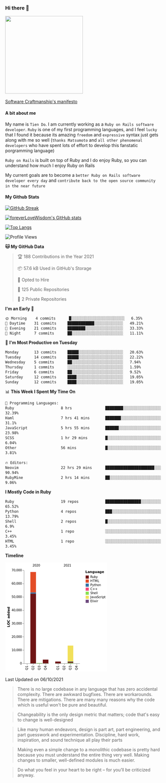 ### Hi there 👋

<!--
**foreverLoveWisdom/foreverLoveWisdom** is a ✨ _special_ ✨ repository because its `README.md` (this file) appears on your GitHub profile.

Here are some ideas to get you started:

- 🔭 I’m currently working on ...
- 🌱 I’m currently learning ...
- 👯 I’m looking to collaborate on ...
- 🤔 I’m looking for help with ...
- 💬 Ask me about ...
- 📫 How to reach me: ...
- 😄 Pronouns: ...
- ⚡ Fun fact: ...
-->

<img src="https://codecondo.com/wp-content/uploads/2017/09/railslogo.png" width="250" height="250">

[Software Craftmanship's manifesto](http://manifesto.softwarecraftsmanship.org/)

#### A bit about me
My name is `Tien Do`. I am currently working as a `Ruby on Rails software developer`. `Ruby` is one of my first programming languages, and I feel `lucky` that I found it because its amazing `freedom` and `expressive` syntax just gets along with me so well (`thanks Matsumoto` and `all other phenomenal developers` who have spent lots of effort to develop this fanstatic porgramming language)

`Ruby on Rails` is built on top of Ruby and I do enjoy Ruby, so you can understand how much I enjoy Ruby on Rails

My current goals are to become a `better Ruby on Rails software developer every day` and `contribute back to the open source community in the near future`

#### My Github Stats

[![GitHub Streak](https://github-readme-streak-stats.herokuapp.com/?user=foreverLoveWisdom&theme=dracula)](https://git.io/streak-stats)
&nbsp;
&nbsp;

[![foreverLoveWisdom's GitHub stats](https://github-readme-stats.vercel.app/api?username=foreverLoveWisdom&show_icons=true&theme=react&count_private=true)](https://github.com/anuraghazra/github-readme-stats)

[![Top Langs](https://github-readme-stats.vercel.app/api/top-langs/?username=foreverLoveWisdom&show_icons=true&theme=vue-dark)](https://github.com/anuraghazra/github-readme-stats)

<!--START_SECTION:waka-->
![Profile Views](http://img.shields.io/badge/Profile%20Views-0-blue)

**🐱 My GitHub Data** 

> 🏆 188 Contributions in the Year 2021
 > 
> 📦 57.6 kB Used in GitHub's Storage 
 > 
> 💼 Opted to Hire
 > 
> 📜 125 Public Repositories 
 > 
> 🔑 2 Private Repositories  
 > 
**I'm an Early 🐤** 

```text
🌞 Morning    4 commits      █░░░░░░░░░░░░░░░░░░░░░░░░   6.35% 
🌆 Daytime    31 commits     ████████████░░░░░░░░░░░░░   49.21% 
🌃 Evening    21 commits     ████████░░░░░░░░░░░░░░░░░   33.33% 
🌙 Night      7 commits      ██░░░░░░░░░░░░░░░░░░░░░░░   11.11%

```
📅 **I'm Most Productive on Tuesday** 

```text
Monday       13 commits     █████░░░░░░░░░░░░░░░░░░░░   20.63% 
Tuesday      14 commits     █████░░░░░░░░░░░░░░░░░░░░   22.22% 
Wednesday    5 commits      ██░░░░░░░░░░░░░░░░░░░░░░░   7.94% 
Thursday     1 commits      ░░░░░░░░░░░░░░░░░░░░░░░░░   1.59% 
Friday       6 commits      ██░░░░░░░░░░░░░░░░░░░░░░░   9.52% 
Saturday     12 commits     ████░░░░░░░░░░░░░░░░░░░░░   19.05% 
Sunday       12 commits     ████░░░░░░░░░░░░░░░░░░░░░   19.05%

```


📊 **This Week I Spent My Time On** 

```text
💬 Programming Languages: 
Ruby                     8 hrs               ████████░░░░░░░░░░░░░░░░░   32.39% 
Haml                     7 hrs 41 mins       ███████░░░░░░░░░░░░░░░░░░   31.1% 
JavaScript               5 hrs 55 mins       ██████░░░░░░░░░░░░░░░░░░░   23.98% 
SCSS                     1 hr 29 mins        █░░░░░░░░░░░░░░░░░░░░░░░░   6.04% 
Other                    56 mins             █░░░░░░░░░░░░░░░░░░░░░░░░   3.81%

🔥 Editors: 
Neovim                   22 hrs 29 mins      ██████████████████████░░░   90.94% 
RubyMine                 2 hrs 14 mins       ██░░░░░░░░░░░░░░░░░░░░░░░   9.06%

```

**I Mostly Code in Ruby** 

```text
Ruby                     19 repos            ████████████████░░░░░░░░░   65.52% 
Python                   4 repos             ███░░░░░░░░░░░░░░░░░░░░░░   13.79% 
Shell                    2 repos             █░░░░░░░░░░░░░░░░░░░░░░░░   6.9% 
C++                      1 repo              ░░░░░░░░░░░░░░░░░░░░░░░░░   3.45% 
HTML                     1 repo              ░░░░░░░░░░░░░░░░░░░░░░░░░   3.45%

```


**Timeline**

![Chart not found](https://raw.githubusercontent.com/foreverLoveWisdom/foreverLoveWisdom/main/charts/bar_graph.png) 


 Last Updated on 06/10/2021
<!--END_SECTION:waka-->


> There is no large codebase in any language that has zero accidental complexity. There are awkward bugfixes. There are workarounds. There are mitigations.
> There are many many reasons why the code which is useful won't be pure and beautiful.

> Changeability is the only design metric that matters; code that's easy to change is well-designed

> Like many human endeavors, design is part art, part engineering, and part guesswork and experimentation. Discipline, hard work, inspiration, and sound technique all play their parts

> Mak­ing even a sim­ple change to a mono­lith­ic code­base is pret­ty hard because you must under­stand the entire thing very well. Mak­ing changes to small­er, well-defined mod­ules is much easier.
 
 > Do what you feel in your heart to be right – for you’ll be criticized anyway.
